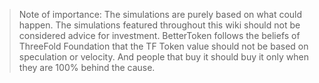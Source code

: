 >Note of importance: The simulations are purely based on what could happen. The simulations featured throughout this wiki should not be considered advice for investment. BetterToken follows the beliefs of ThreeFold Foundation that the TF Token value should not be based on speculation or velocity. And people that buy it should buy it only when they are 100% behind the cause. 
